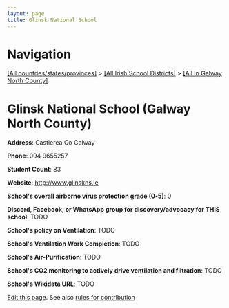 ```yaml
---
layout: page
title: Glinsk National School
---
```

# Navigation

[[All countries/states/provinces]](../../..) > [[All Irish School Districts]](../..) > [[All In Galway North County]](..)

# Glinsk National School (Galway North County)

**Address**: Castlerea Co Galway

**Phone**: 094 9655257

**Student Count**: 83

**Website**: <http://www.glinskns.ie>

**School's overall airborne virus protection grade (0-5)**: 0

**Discord, Facebook, or WhatsApp group for discovery/advocacy for THIS school**: TODO

**School's policy on Ventilation**: TODO

**School's Ventilation Work Completion**: TODO

**School's Air-Purification**: TODO

**School's CO2 monitoring to actively drive ventilation and filtration**: TODO

**School's Wikidata URL**: TODO


[Edit this page](https://github.com/ventilate-schools/Ireland/edit/main/./Galway_North_County/Glinsk_National_School.md). See also [rules for contribution](../../../contribution-rules/)